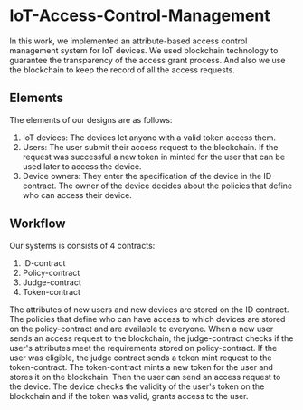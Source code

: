 # IoT-Access-Control-Management
In this work, we implemented an attribute-based access control management system for IoT devices. We used blockchain technology to guarantee the transparency of the access grant process. And also we use the blockchain to keep the record of all the access requests.
## Elements
The elements of our designs are as follows:
1) IoT devices: The devices let anyone with a valid token access them.
2) Users: The user submit their access request to the blockchain. If the request was successful a new token in minted for the user that can be used later to access the device.
3) Device owners: They enter the specification of the device in the ID-contract. The owner of the device decides about the policies that define who can access their device.
## Workflow
Our systems is consists of 4 contracts:
1) ID-contract
2) Policy-contract
3) Judge-contract
4) Token-contract

The attributes of new users and new devices are stored on the ID contract. 
The policies that define who can have access to which devices are stored on the policy-contract and are available to everyone. When a new user sends an access request to the blockchain, the judge-contract
checks if the user's attributes meet the requirements stored on policy-contract. If the user was eligible, the judge contract sends a token mint request to the token-contract. The token-contract mints a new token for the user and stores it on the blockchain. Then the user can send an access request to the device. The device checks the validity of the user's token on the blockchain and if the token was valid, grants access to the user. 
